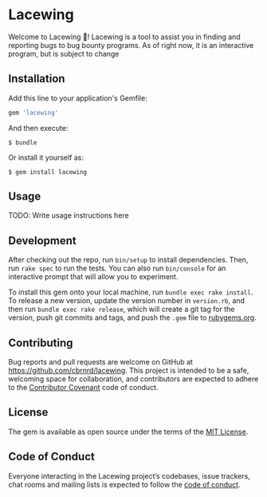 # Lacewing

Welcome to Lacewing 🦗! Lacewing is a tool to assist you in finding and reporting 
bugs to bug bounty programs. As of right now, it is an interactive program, 
but is subject to change

## Installation

Add this line to your application's Gemfile:

```ruby
gem 'lacewing'
```

And then execute:

    $ bundle

Or install it yourself as:

    $ gem install lacewing

## Usage

TODO: Write usage instructions here

## Development

After checking out the repo, run `bin/setup` to install dependencies. Then, run `rake spec` to run the tests. You can also run `bin/console` for an interactive prompt that will allow you to experiment.

To install this gem onto your local machine, run `bundle exec rake install`. To release a new version, update the version number in `version.rb`, and then run `bundle exec rake release`, which will create a git tag for the version, push git commits and tags, and push the `.gem` file to [rubygems.org](https://rubygems.org).

## Contributing

Bug reports and pull requests are welcome on GitHub at https://github.com/cbrnrd/lacewing. This project is intended to be a safe, welcoming space for collaboration, and contributors are expected to adhere to the [Contributor Covenant](http://contributor-covenant.org) code of conduct.

## License

The gem is available as open source under the terms of the [MIT License](https://opensource.org/licenses/MIT).

## Code of Conduct

Everyone interacting in the Lacewing project’s codebases, issue trackers, chat rooms and mailing lists is expected to follow the [code of conduct](https://github.com/cbrnrd/lacewing/blob/master/CODE_OF_CONDUCT.md).
